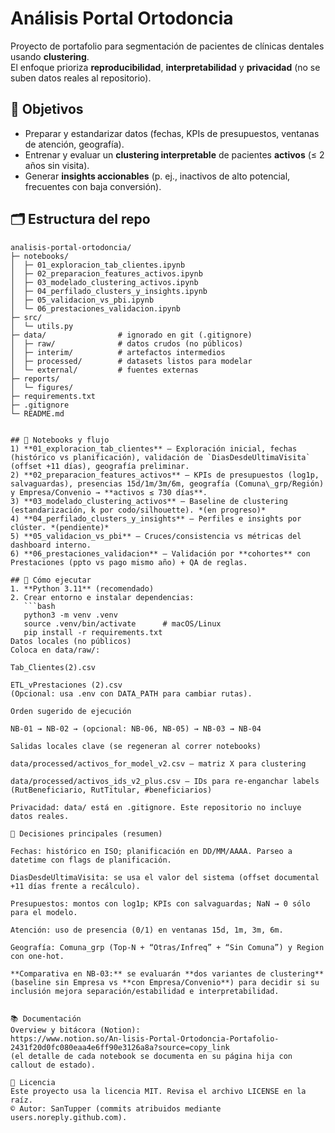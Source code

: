 # Análisis Portal Ortodoncia

Proyecto de portafolio para segmentación de pacientes de clínicas dentales usando **clustering**.  
El enfoque prioriza **reproducibilidad**, **interpretabilidad** y **privacidad** (no se suben datos reales al repositorio).

## 🎯 Objetivos
- Preparar y estandarizar datos (fechas, KPIs de presupuestos, ventanas de atención, geografía).
- Entrenar y evaluar un **clustering interpretable** de pacientes **activos** (≤ 2 años sin visita).
- Generar **insights accionables** (p. ej., inactivos de alto potencial, frecuentes con baja conversión).

## 🗂️ Estructura del repo

```text
analisis-portal-ortodoncia/
├─ notebooks/
│  ├─ 01_exploracion_tab_clientes.ipynb
│  ├─ 02_preparacion_features_activos.ipynb
│  ├─ 03_modelado_clustering_activos.ipynb
│  ├─ 04_perfilado_clusters_y_insights.ipynb
│  ├─ 05_validacion_vs_pbi.ipynb
│  └─ 06_prestaciones_validacion.ipynb
├─ src/
│  └─ utils.py
├─ data/                # ignorado en git (.gitignore)
│  ├─ raw/              # datos crudos (no públicos)
│  ├─ interim/          # artefactos intermedios
│  ├─ processed/        # datasets listos para modelar
│  └─ external/         # fuentes externas
├─ reports/
│  └─ figures/
├─ requirements.txt
├─ .gitignore
└─ README.md


## 📒 Notebooks y flujo
1) **01_exploracion_tab_clientes** — Exploración inicial, fechas (histórico vs planificación), validación de `DiasDesdeUltimaVisita` (offset +11 días), geografía preliminar.  
2) **02_preparacion_features_activos** — KPIs de presupuestos (log1p, salvaguardas), presencias 15d/1m/3m/6m, geografía (Comuna\_grp/Región) y Empresa/Convenio → **activos ≤ 730 días**.  
3) **03_modelado_clustering_activos** — Baseline de clustering (estandarización, k por codo/silhouette). *(en progreso)*  
4) **04_perfilado_clusters_y_insights** — Perfiles e insights por clúster. *(pendiente)*  
5) **05_validacion_vs_pbi** — Cruces/consistencia vs métricas del dashboard interno.  
6) **06_prestaciones_validacion** — Validación por **cohortes** con Prestaciones (ppto vs pago mismo año) + QA de reglas.

## 🚀 Cómo ejecutar
1. **Python 3.11** (recomendado)  
2. Crear entorno e instalar dependencias:
   ```bash
   python3 -m venv .venv
   source .venv/bin/activate      # macOS/Linux
   pip install -r requirements.txt
Datos locales (no públicos)
Coloca en data/raw/:

Tab_Clientes(2).csv

ETL_vPrestaciones (2).csv
(Opcional: usa .env con DATA_PATH para cambiar rutas).

Orden sugerido de ejecución

NB-01 → NB-02 → (opcional: NB-06, NB-05) → NB-03 → NB-04

Salidas locales clave (se regeneran al correr notebooks)

data/processed/activos_for_model_v2.csv — matriz X para clustering

data/processed/activos_ids_v2_plus.csv — IDs para re-enganchar labels (RutBeneficiario, RutTitular, #beneficiarios)

Privacidad: data/ está en .gitignore. Este repositorio no incluye datos reales.

🧩 Decisiones principales (resumen)

Fechas: histórico en ISO; planificación en DD/MM/AAAA. Parseo a datetime con flags de planificación.

DiasDesdeUltimaVisita: se usa el valor del sistema (offset documental +11 días frente a recálculo).

Presupuestos: montos con log1p; KPIs con salvaguardas; NaN → 0 sólo para el modelo.

Atención: uso de presencia (0/1) en ventanas 15d, 1m, 3m, 6m.

Geografía: Comuna_grp (Top-N + “Otras/Infreq” + “Sin Comuna”) y Region con one-hot.

**Comparativa en NB-03:** se evaluarán **dos variantes de clustering** (baseline sin Empresa vs **con Empresa/Convenio**) para decidir si su inclusión mejora separación/estabilidad e interpretabilidad.


📚 Documentación
Overview y bitácora (Notion):
https://www.notion.so/An-lisis-Portal-Ortodoncia-Portafolio-2431f20d0fc080eaa4e6ff90e3126a8a?source=copy_link
(el detalle de cada notebook se documenta en su página hija con callout de estado).

📄 Licencia
Este proyecto usa la licencia MIT. Revisa el archivo LICENSE en la raíz.
© Autor: SanTupper (commits atribuidos mediante users.noreply.github.com).